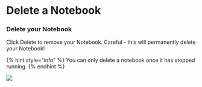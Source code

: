 # Delete a Notebook

### Delete your Notebook

Click Delete to remove your Notebook. Careful - this will permanently delete your Notebook!

{% hint style="info" %}
You can only delete a notebook once it has stopped running.
{% endhint %}

![](https://support.paperspace.com/hc/article_attachments/360022290414/mceclip17.png)

